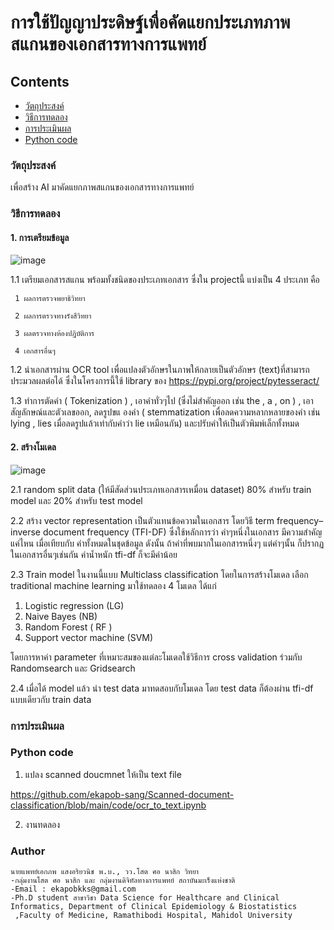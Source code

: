 # การใช้ปัญญาประดิษฐ์เพื่อคัดแยกประเภทภาพสแกนของเอกสารทางการแพทย์
## Contents
* [วัตถุประสงค์](#วัตถุประสงค์)
* [วิธีการทดลอง](#วิธีการทดลอง)
* [การประเมินผล](#การประเมินผล)
* [Python code](#code)
### **วัตถุประสงค์**

เพื่อสร้าง AI มาคัดแยกภาพสแกนของเอกสารทางการแพทย์ 

### **วิธีการทดลอง**

#### 1. การเตรียมข้อมูล 
![image](https://user-images.githubusercontent.com/76510467/177020796-13066aeb-5755-4b79-bda8-11ba07d1ee51.png)

  1.1 เตรียมเอกสารสแกน พร้อมทั้งชนิดของประเภทเอกสาร ซึ่งใน projectนี้ แบ่งเป็น 4 ประเภท คือ 
  
     1 ผลการตรวจพยาธิวิทยา 
     
     2 ผลการตรวจทางรังสีวิทยา 
     
     3 ผลตรวจทางห้องปฎิบัติการ  
     
     4 เอกสารอื่นๆ
     
  1.2 นำเอกสารผ่าน OCR tool เพื่อแปลงตัวอักษรในภาพให้กลายเป็นตัวอักษร (text)ที่สามารถประมวลผลต่อได้ ซึ่งในโครงการนี้ใช้ library ของ https://pypi.org/project/pytesseract/ 
  
  1.3 ทำการตัดคำ ( Tokenization ) , เอาคำทั่วๆไป (ซึ่งไม่สำคัญออก เช่น the , a , on ) , เอาสัญลักษณ์และตัวเลขออก, ลดรูปขแ
องคำ ( stemmatization เพื่อลดความหลากหลายของคำ เช่น lying , lies เมื่อลดรูปแล้วเท่ากับคำว่า lie เหมือนกัน) และปรับคำให้เป็นตัวพิมพ์เล็กทั้งหมด 

#### 2. สร้างโมเดล
![image](https://user-images.githubusercontent.com/76510467/177083543-818ffb46-3f66-4043-b0ec-4b302c34aa8a.png)

 2.1 random split data (ให้มีสัดส่วนประเภทเอกสารเหมื่อน dataset) 80% สำหรับ train model และ 20% สำหรับ test model
 
 2.2 สร้าง vector representation เป็นตัวแทนข้อความในเอกสาร  โดยวิธี term frequency–inverse document frequency (TFI-DF) ซึ่งใช้หลักการว่า คำๆหนึ่งในเอกสาร มีความสำคัญแค่ไหน เมื่อเทียบกับ 
     คำทั้งหมดในชุดข้อมูล ดังนั้น ถ้าคำที่พบมากในเอกสารหนึ่งๆ แต่คำๆนั้น ก็ปรากฏในเอกสารอื่นๆเช่นกัน ค่าน้ำหนัก tfi-df ก็จะมีค่าน้อย
     
 2.3 Train model ในงานนี้แบบ Multiclass classification   โดยในการสร้างโมเดล เลือก traditional machine learning มาใช้ทดลอง 4 โมเดล ได้แก่ 
   1) Logistic regression (LG)
   2) Naive Bayes (NB)
   3) Random Forest ( RF )
   4) Support vector machine (SVM)
   
 โดยการหาค่า parameter ที่เหมาะสมของแต่ละโมเดลใช้วิธีการ cross validation ร่วมกับ Randomsearch และ Gridsearch
 
 2.4 เมื่อได้ model แล้ว นำ test data มาทดสอบกับโมเดล โดย test data ก็ต้องผ่าน tfi-df แบบเดียวกับ train data 
 
 ### **การประเมินผล**

 
   


### **Python code**
1. แปลง scanned doucmnet ให้เป็น text file

https://github.com/ekapob-sang/Scanned-document-classification/blob/main/code/ocr_to_text.ipynb

2. งานทดลอง





### Author
	นายแพทย์เอกภพ แสงอริยวนิช พ.บ., วว.โสต ศอ นาสิก วิทยา
	-กลุ่มงานโสต ศอ นาสิก และ กลุ่มงานดิจิทัลทางการแพทย์ สถาบันมะเร็งแห่งชาติ 
	-Email : ekapobkks@gmail.com
	-Ph.D student สาขาวิชา Data Science for Healthcare and Clinical Informatics, Department of Clinical Epidemiology & Biostatistics
	 ,Faculty of Medicine, Ramathibodi Hospital, Mahidol University

 

